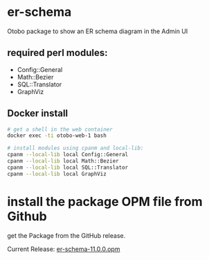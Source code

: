 # er-schema
Otobo package to show an ER schema diagram in the Admin UI

## required perl modules:

- Config::General
- Math::Bezier
- SQL::Translator
- GraphViz

## Docker install

```Bash
# get a shell in the web container
docker exec -ti otobo-web-1 bash

# install modules using cpanm and local-lib:
cpanm --local-lib local Config::General
cpanm --local-lib local Math::Bezier
cpanm --local-lib local SQL::Translator
cpanm --local-lib local GraphViz
```

# install the package OPM file from Github
get the Package from the GitHub release.

Current Release: [er-schema-11.0.0.opm](https://github.com/littlemole/er-schema/releases/download/11.0.0/er-schema-11.0.0.opm)

